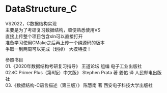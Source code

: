 # DataStructure_C
VS2022，C数据结构实现  
主要是为了考研复习数据结构，顺便熟悉使用VS  
直接上传整个项目包含sln可以直接打开  
准备学习使用CMake之后再上传一个纯源码的版本  
争取一到两周可以完成（划掉）
大摸特摸！
  
参照书目  
01.《2020年数据结构考研复习指导》 王道论坛 组编 电子工业出版社  
02.《C Primer Plus（第6版）中文版》 Stephen Prata 著 姜佑 译 人民邮电出版社  
03.《数据结构-C语言描述（第三版）》 陈慧南 著 西安电子科技大学出版社  
